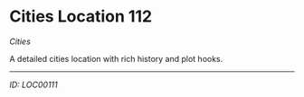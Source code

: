 # Cities Location 112

*Cities*

A detailed cities location with rich history and plot hooks.

---
*ID: LOC00111*